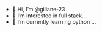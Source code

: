 - 👋 Hi, I’m @giliane-23
- 👀 I’m interested in full stack...
- 🌱 I’m currently learning python ...


<!---
giliane-23/giliane-23 is a ✨ special ✨ repository because its `README.md` (this file) appears on your GitHub profile.
You can click the Preview link to take a look at your changes.
--->
